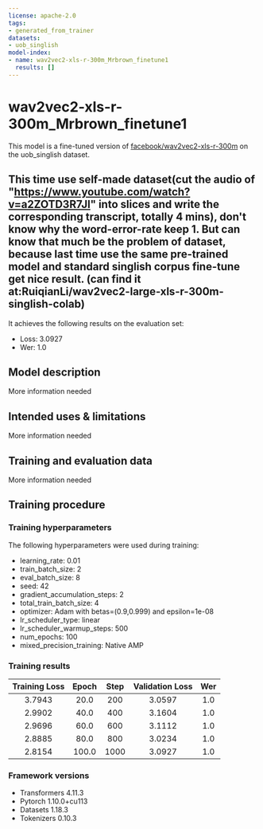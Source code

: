 ```yaml
---
license: apache-2.0
tags:
- generated_from_trainer
datasets:
- uob_singlish
model-index:
- name: wav2vec2-xls-r-300m_Mrbrown_finetune1
  results: []
---
```


<!-- This model card has been generated automatically according to the information the Trainer had access to. You
should probably proofread and complete it, then remove this comment. -->

# wav2vec2-xls-r-300m_Mrbrown_finetune1

This model is a fine-tuned version of [facebook/wav2vec2-xls-r-300m](https://huggingface.co/facebook/wav2vec2-xls-r-300m) on the uob_singlish dataset.

## This time use self-made dataset(cut the audio of "https://www.youtube.com/watch?v=a2ZOTD3R7JI" into slices and write the corresponding transcript, totally 4 mins), don't know why the word-error-rate keep 1. But can know that much be the problem of dataset, because last time use the same pre-trained model and standard singlish corpus fine-tune get nice result. (can find it at:RuiqianLi/wav2vec2-large-xls-r-300m-singlish-colab)

It achieves the following results on the evaluation set:
- Loss: 3.0927
- Wer: 1.0

## Model description

More information needed

## Intended uses & limitations

More information needed

## Training and evaluation data

More information needed

## Training procedure

### Training hyperparameters

The following hyperparameters were used during training:
- learning_rate: 0.01
- train_batch_size: 2
- eval_batch_size: 8
- seed: 42
- gradient_accumulation_steps: 2
- total_train_batch_size: 4
- optimizer: Adam with betas=(0.9,0.999) and epsilon=1e-08
- lr_scheduler_type: linear
- lr_scheduler_warmup_steps: 500
- num_epochs: 100
- mixed_precision_training: Native AMP

### Training results

| Training Loss | Epoch | Step | Validation Loss | Wer |
|:-------------:|:-----:|:----:|:---------------:|:---:|
| 3.7943        | 20.0  | 200  | 3.0597          | 1.0 |
| 2.9902        | 40.0  | 400  | 3.1604          | 1.0 |
| 2.9696        | 60.0  | 600  | 3.1112          | 1.0 |
| 2.8885        | 80.0  | 800  | 3.0234          | 1.0 |
| 2.8154        | 100.0 | 1000 | 3.0927          | 1.0 |


### Framework versions

- Transformers 4.11.3
- Pytorch 1.10.0+cu113
- Datasets 1.18.3
- Tokenizers 0.10.3
